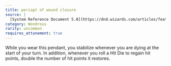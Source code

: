 ```yaml
---
title: periapt of wound closure
source: |
  [System Reference Document 5.0](https://dnd.wizards.com/articles/features/systems-reference-document-srd)
category: Wondrous
rarity: uncommon
requires_attunement: true
---
```


While you wear this pendant, you stabilize whenever you are dying at the start of your turn. In addition, whenever you roll a Hit Die to regain hit points, double the number of hit points it restores.
